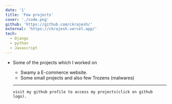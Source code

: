 ```yaml
---
date: '1'
title: 'Few projects'
cover: './code.png'
github: 'https://github.com/ckrajesh/'
external: 'https://ckrajesh.vercel.app/'
tech:
  - Django
  - python
  - Javascript
---
```


- Some of the projects which I worked on 
  - Swamy a E-commerce website.
  - Some small projects and also few Trozens (malwares)
  
  - ---------------------
  

      visit my github profile to access my projects(click on github logo).  